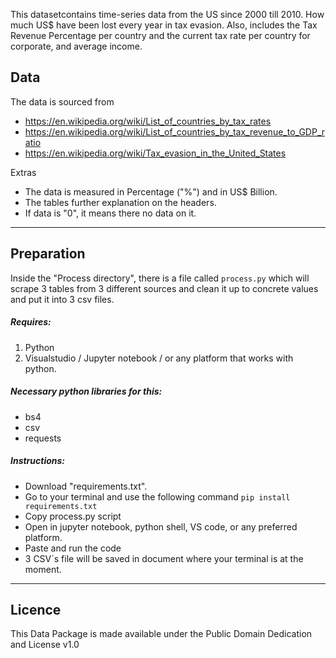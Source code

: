 This datasetcontains time-series data from the US since 2000 till 2010. How much US$ have been lost every year in tax evasion. Also, includes the Tax Revenue Percentage per country and the current tax rate per country for corporate, and average income. 

## Data
The data is sourced from 
* https://en.wikipedia.org/wiki/List_of_countries_by_tax_rates
* https://en.wikipedia.org/wiki/List_of_countries_by_tax_revenue_to_GDP_ratio
* https://en.wikipedia.org/wiki/Tax_evasion_in_the_United_States

Extras
* The data is measured in Percentage ("%") and in US$ Billion. 
* The tables further explanation on the headers.
* If data is "0", it means there no data on it.

--------------------------------------------------------------------------------------------------------------------------------

## Preparation

Inside the "Process directory", there is a file called ```process.py``` which will scrape 3 tables from 3 different sources and clean it up to concrete values and put it into 3 csv files.

##### Requires:
1. Python
2. Visualstudio / Jupyter notebook / or any platform that works with python.

##### Necessary python libraries for this: 
* bs4
* csv
* requests

##### Instructions:
* Download "requirements.txt".
* Go to your terminal and use the following command ```pip install requirements.txt```
* Copy process.py script
* Open in jupyter notebook, python shell, VS code, or any preferred platform.
* Paste and run the code
* 3 CSV´s file will be saved in document where your terminal is at the moment.


----------------------------------------------------------------------------------------------------------------------------------------

## Licence
This Data Package is made available under the Public Domain Dedication and License v1.0 

